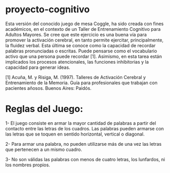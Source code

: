 # proyecto-cognitivo



Esta versión del conocido juego de mesa Coggle, ha sido creada con fines académicos, en el contexto de un Taller de Entrenamiento Cognitivo para Adultos Mayores. Se cree que este ejercicio es una buena vía para promover la activación cerebral, en tanto permite ejercitar, principalmente, la fluidez verbal. Esta última se conoce como la capacidad de recordar palabras pronunciadas o escritas. Puede pensarse como el vocabulario activo que una persona puede recordar [1].
Asimismo, en esta tarea están implicados los procesos atencionales, las funciones inhibitorias y la capacidad para generar ideas. 

[1] Acuña, M. y Risiga, M. (1997). Talleres de Activación Cerebral y Entrenamiento de la Memoria. Guía para profesionales que trabajan con pacientes añosos. Buenos Aires: Paidós.


# Reglas del Juego:

1- El juego consiste en armar la mayor cantidad de palabras a partir del contacto entre las letras de los cuadros. Las palabras pueden armarse con las letras que se toquen en sentido horizontal, vertical o diagonal.

2- Para armar una palabra, no pueden utilizarse más de una vez las letras que pertenecen a un mismo cuadro. 

3- No son válidas las palabras con menos de cuatro letras, los lunfardos, ni los nombres propios. 
